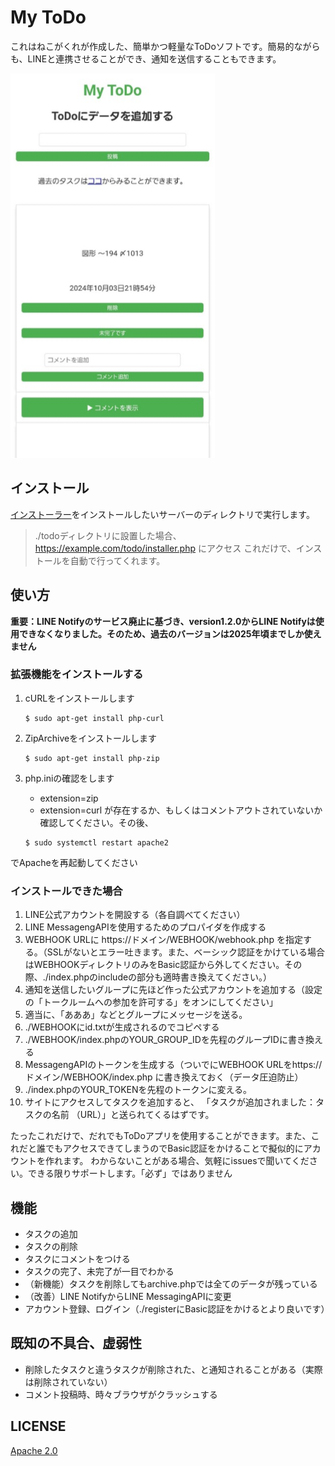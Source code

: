 # My ToDo
これはねこがくれが作成した、簡単かつ軽量なToDoソフトです。簡易的ながらも、LINEと連携させることができ、通知を送信することもできます。

![イメージ画像](https://github.com/nekogakure/My-ToDo/blob/main/src/image.png)

## インストール
[インストーラー](https://github.com/nekogakure/My-ToDo/releases/tag/Installer)をインストールしたいサーバーのディレクトリで実行します。

>./todoディレクトリに設置した場合、https://example.com/todo/installer.php にアクセス
これだけで、インストールを自動で行ってくれます。

## 使い方
**重要：LINE Notifyのサービス廃止に基づき、version1.2.0からLINE Notifyは使用できなくなりました。そのため、過去のバージョンは2025年頃までしか使えません**

### 拡張機能をインストールする
1. cURLをインストールします
   ```
   $ sudo apt-get install php-curl
   ```

2. ZipArchiveをインストールします
   ```
   $ sudo apt-get install php-zip
   ```

3. php.iniの確認をします
      - extension=zip
      - extension=curl
が存在するか、もしくはコメントアウトされていないか確認してください。その後、
   ```
   $ sudo systemctl restart apache2
   ```
でApacheを再起動してください


### インストールできた場合
1. LINE公式アカウントを開設する（各自調べてください）
2. LINE MessagengAPIを使用するためのプロパイダを作成する
3. WEBHOOK URLに https://ドメイン/WEBHOOK/webhook.php を指定する。（SSLがないとエラー吐きます。また、ベーシック認証をかけている場合はWEBHOOKディレクトリのみをBasic認証から外してください。その際、./index.phpのincludeの部分も適時書き換えてください。）
4. 通知を送信したいグループに先ほど作った公式アカウントを追加する（設定の「トークルームへの参加を許可する」をオンにしてください」
5. 適当に、「あああ」などとグループにメッセージを送る。
6. ./WEBHOOKにid.txtが生成されるのでコピペする
7. ./WEBHOOK/index.phpのYOUR_GROUP_IDを先程のグループIDに書き換える
8. MessagengAPIのトークンを生成する（ついでにWEBHOOK URLをhttps://ドメイン/WEBHOOK/index.php に書き換えておく（データ圧迫防止）
9. ./index.phpのYOUR_TOKENを先程のトークンに変える。
10. サイトにアクセスしてタスクを追加すると、 「タスクが追加されました：タスクの名前 （URL）」と送られてくるはずです。

たったこれだけで、だれでもToDoアプリを使用することができます。また、これだと誰でもアクセスできてしまうのでBasic認証をかけることで擬似的にアカウントを作れます。
わからないことがある場合、気軽にissuesで聞いてください。できる限りサポートします。「必ず」ではありません

## 機能
- タスクの追加
- タスクの削除
- タスクにコメントをつける
- タスクの完了、未完了が一目でわかる
- （新機能）タスクを削除してもarchive.phpでは全てのデータが残っている
- （改善）LINE NotifyからLINE MessagingAPIに変更
- アカウント登録、ログイン（./registerにBasic認証をかけるとより良いです）

## 既知の不具合、虚弱性
- 削除したタスクと違うタスクが削除された、と通知されることがある（実際は削除されていない）
- コメント投稿時、時々ブラウザがクラッシュする

## LICENSE
[Apache 2.0](https://github.com/nekogakure/My-ToDo/blob/main/LICENSE)
